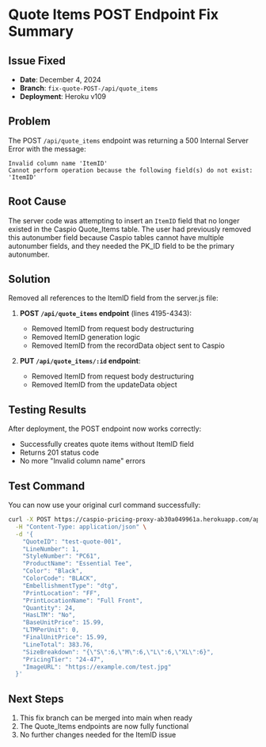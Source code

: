 # Quote Items POST Endpoint Fix Summary

## Issue Fixed
- **Date**: December 4, 2024
- **Branch**: `fix-quote-POST-/api/quote_items`
- **Deployment**: Heroku v109

## Problem
The POST `/api/quote_items` endpoint was returning a 500 Internal Server Error with the message:
```
Invalid column name 'ItemID'
Cannot perform operation because the following field(s) do not exist: 'ItemID'
```

## Root Cause
The server code was attempting to insert an `ItemID` field that no longer existed in the Caspio Quote_Items table. The user had previously removed this autonumber field because Caspio tables cannot have multiple autonumber fields, and they needed the PK_ID field to be the primary autonumber.

## Solution
Removed all references to the ItemID field from the server.js file:

1. **POST `/api/quote_items` endpoint** (lines 4195-4343):
   - Removed ItemID from request body destructuring
   - Removed ItemID generation logic
   - Removed ItemID from the recordData object sent to Caspio

2. **PUT `/api/quote_items/:id` endpoint**:
   - Removed ItemID from request body destructuring
   - Removed ItemID from the updateData object

## Testing Results
After deployment, the POST endpoint now works correctly:
- Successfully creates quote items without ItemID field
- Returns 201 status code
- No more "Invalid column name" errors

## Test Command
You can now use your original curl command successfully:
```bash
curl -X POST https://caspio-pricing-proxy-ab30a049961a.herokuapp.com/api/quote_items \
  -H "Content-Type: application/json" \
  -d '{
    "QuoteID": "test-quote-001",
    "LineNumber": 1,
    "StyleNumber": "PC61",
    "ProductName": "Essential Tee",
    "Color": "Black",
    "ColorCode": "BLACK",
    "EmbellishmentType": "dtg",
    "PrintLocation": "FF",
    "PrintLocationName": "Full Front",
    "Quantity": 24,
    "HasLTM": "No",
    "BaseUnitPrice": 15.99,
    "LTMPerUnit": 0,
    "FinalUnitPrice": 15.99,
    "LineTotal": 383.76,
    "SizeBreakdown": "{\"S\":6,\"M\":6,\"L\":6,\"XL\":6}",
    "PricingTier": "24-47",
    "ImageURL": "https://example.com/test.jpg"
  }'
```

## Next Steps
1. This fix branch can be merged into main when ready
2. The Quote_Items endpoints are now fully functional
3. No further changes needed for the ItemID issue